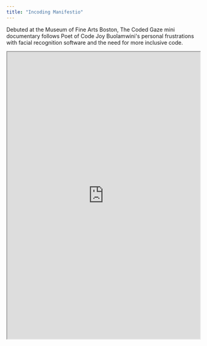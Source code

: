```yaml
---
title: "Incoding Manifestio"
---
```


Debuted at the Museum of Fine Arts Boston, The Coded Gaze mini documentary follows  Poet of Code  Joy Buolamwini's personal frustrations with facial recognition software and the need for more inclusive code.

<iframe height="750" width="100%" src="https://ewelton.github.io/ktest/wiki.html#Incoding%20Manifestio"></iframe>
